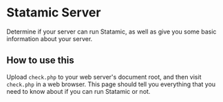 # Statamic Server

Determine if your server can run Statamic, as well as give you some basic information about your server.

## How to use this

Upload `check.php` to your web server's document root, and then visit `check.php` in a web browser.
This page should tell you everything that you need to know about if you can run Statamic or not.